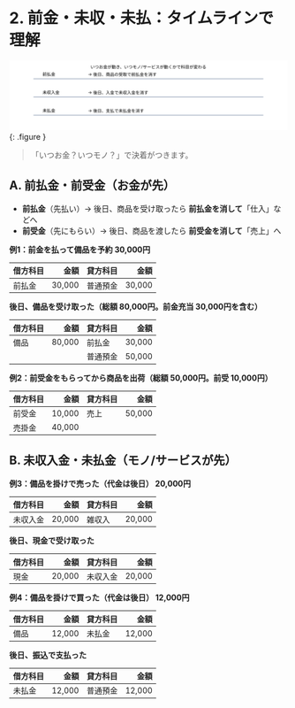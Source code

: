 # 2. 前金・未収・未払：タイムラインで理解

![タイムライン](../assets/img/ch07/timeline_advance_unsettled.svg){: .figure }

> 「いつお金？いつモノ？」で決着がつきます。

## A. 前払金・前受金（お金が先）

- **前払金**（先払い）→ 後日、商品を受け取ったら **前払金を消して**「仕入」などへ
- **前受金**（先にもらい）→ 後日、商品を渡したら **前受金を消して**「売上」へ

**例1：前金を払って備品を予約 30,000円**

| 借方科目 |   金額 | 貸方科目 |   金額 |
| -------- | -----: | -------- | -----: |
| 前払金   | 30,000 | 普通預金 | 30,000 |

**後日、備品を受け取った（総額 80,000円。前金充当 30,000円を含む）**

| 借方科目 |   金額 | 貸方科目 |   金額 |
| -------- | -----: | -------- | -----: |
| 備品     | 80,000 | 前払金   | 30,000 |
|          |        | 普通預金 | 50,000 |

**例2：前受金をもらってから商品を出荷（総額 50,000円。前受 10,000円）**

| 借方科目 |   金額 | 貸方科目 |   金額 |
| -------- | -----: | -------- | -----: |
| 前受金   | 10,000 | 売上     | 50,000 |
| 売掛金   | 40,000 |          |        |

## B. 未収入金・未払金（モノ/サービスが先）

**例3：備品を掛けで売った（代金は後日） 20,000円**

| 借方科目 |   金額 | 貸方科目 |   金額 |
| -------- | -----: | -------- | -----: |
| 未収入金 | 20,000 | 雑収入   | 20,000 |

**後日、現金で受け取った**

| 借方科目 |   金額 | 貸方科目 |   金額 |
| -------- | -----: | -------- | -----: |
| 現金     | 20,000 | 未収入金 | 20,000 |

**例4：備品を掛けで買った（代金は後日） 12,000円**

| 借方科目 |   金額 | 貸方科目 |   金額 |
| -------- | -----: | -------- | -----: |
| 備品     | 12,000 | 未払金   | 12,000 |

**後日、振込で支払った**

| 借方科目 |   金額 | 貸方科目 |   金額 |
| -------- | -----: | -------- | -----: |
| 未払金   | 12,000 | 普通預金 | 12,000 |
